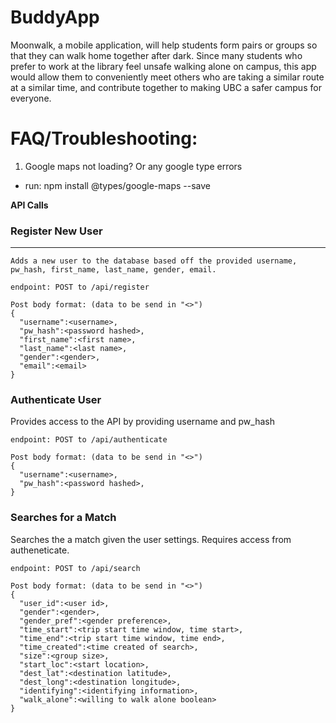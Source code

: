 # BuddyApp

Moonwalk, a mobile application, will help students form pairs or groups so that they can walk home together after dark. Since many
students who prefer to work at the library feel unsafe walking alone on campus, this app would allow them to conveniently meet others
who are taking a similar route at a similar time, and contribute together to making UBC a safer campus for everyone.

# FAQ/Troubleshooting:
1) Google maps not loading? Or any google type errors
- run: npm install @types/google-maps --save

**API Calls**

### Register New User
---
    Adds a new user to the database based off the provided username, pw_hash, first_name, last_name, gender, email.

```no-highlight
endpoint: POST to /api/register

Post body format: (data to be send in "<>")
{
  "username":<username>,
  "pw_hash":<password hashed>,
  "first_name":<first name>,
  "last_name":<last name>,
  "gender":<gender>,
  "email":<email>
}
```

### Authenticate User
Provides access to the API by providing username and pw_hash

```no-highlight
endpoint: POST to /api/authenticate

Post body format: (data to be send in "<>")
{
  "username":<username>,
  "pw_hash":<password hashed>,
}
```

### Searches for a Match
Searches the a match given the user settings. Requires access from autheneticate.

```no-highlight
endpoint: POST to /api/search

Post body format: (data to be send in "<>")
{
  "user_id":<user id>,
  "gender":<gender>,
  "gender_pref":<gender preference>,
  "time_start":<trip start time window, time start>,
  "time_end":<trip start time window, time end>,
  "time_created":<time created of search>,
  "size":<group size>,
  "start_loc":<start location>,
  "dest_lat":<destination latitude>,
  "dest_long":<destination longitude>,
  "identifying":<identifying information>,
  "walk_alone":<willing to walk alone boolean>
}
```
